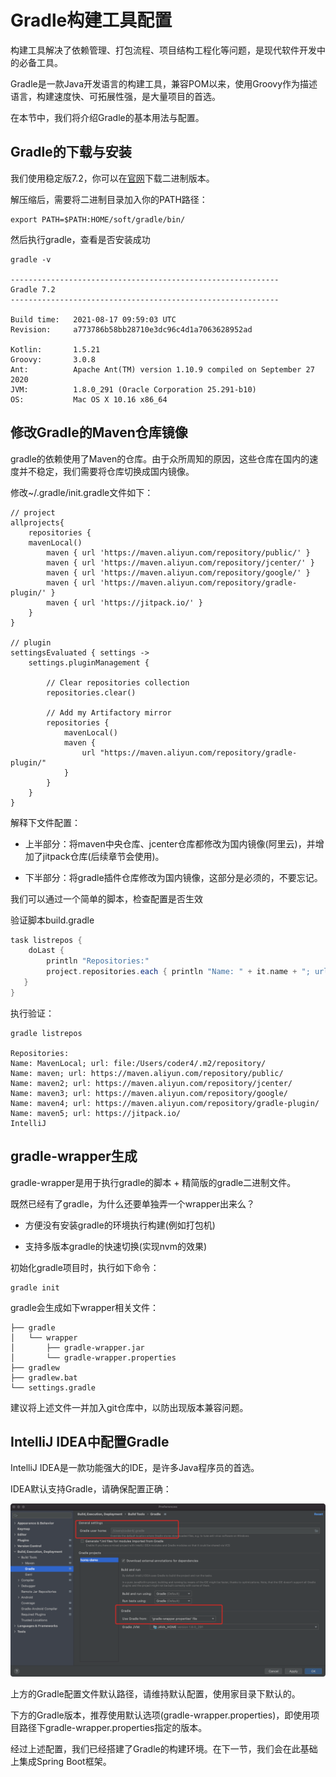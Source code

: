 # Gradle构建工具配置

构建工具解决了依赖管理、打包流程、项目结构工程化等问题，是现代软件开发中的必备工具。

Gradle是一款Java开发语言的构建工具，兼容POM以来，使用Groovy作为描述语言，构建速度快、可拓展性强，是大量项目的首选。

在本节中，我们将介绍Gradle的基本用法与配置。

## Gradle的下载与安装

我们使用稳定版7.2，你可以在[官网](https://gradle.org/releases/)下载二进制版本。

解压缩后，需要将二进制目录加入你的PATH路径：

```shell
export PATH=$PATH:HOME/soft/gradle/bin/
```

然后执行gradle，查看是否安装成功

```shell
gradle -v

------------------------------------------------------------
Gradle 7.2
------------------------------------------------------------

Build time:   2021-08-17 09:59:03 UTC
Revision:     a773786b58bb28710e3dc96c4d1a7063628952ad

Kotlin:       1.5.21
Groovy:       3.0.8
Ant:          Apache Ant(TM) version 1.10.9 compiled on September 27 2020
JVM:          1.8.0_291 (Oracle Corporation 25.291-b10)
OS:           Mac OS X 10.16 x86_64
```

## 修改Gradle的Maven仓库镜像

gradle的依赖使用了Maven的仓库。由于众所周知的原因，这些仓库在国内的速度并不稳定，我们需要将仓库切换成国内镜像。

修改~/.gradle/init.gradle文件如下：

```
// project
allprojects{
    repositories {
	mavenLocal()
        maven { url 'https://maven.aliyun.com/repository/public/' }
        maven { url 'https://maven.aliyun.com/repository/jcenter/' }
        maven { url 'https://maven.aliyun.com/repository/google/' }
        maven { url 'https://maven.aliyun.com/repository/gradle-plugin/' }
        maven { url 'https://jitpack.io/' }
    }
}

// plugin
settingsEvaluated { settings ->
    settings.pluginManagement {

        // Clear repositories collection
        repositories.clear()

        // Add my Artifactory mirror
        repositories {
	        mavenLocal()
            maven {
                url "https://maven.aliyun.com/repository/gradle-plugin/"
            }
        }
    }
}
```

解释下文件配置：

- 上半部分：将maven中央仓库、jcenter仓库都修改为国内镜像(阿里云)，并增加了jitpack仓库(后续章节会使用)。

- 下半部分：将gradle插件仓库修改为国内镜像，这部分是必须的，不要忘记。

我们可以通过一个简单的脚本，检查配置是否生效

验证脚本build.gradle

```groovy
task listrepos {
    doLast {
        println "Repositories:"
        project.repositories.each { println "Name: " + it.name + "; url: " + it.url }
   }
}
```

执行验证：

```
gradle listrepos

Repositories:
Name: MavenLocal; url: file:/Users/coder4/.m2/repository/
Name: maven; url: https://maven.aliyun.com/repository/public/
Name: maven2; url: https://maven.aliyun.com/repository/jcenter/
Name: maven3; url: https://maven.aliyun.com/repository/google/
Name: maven4; url: https://maven.aliyun.com/repository/gradle-plugin/
Name: maven5; url: https://jitpack.io/
IntelliJ
```

## gradle-wrapper生成

gradle-wrapper是用于执行gradle的脚本 + 精简版的gradle二进制文件。

既然已经有了gradle，为什么还要单独弄一个wrapper出来么？

- 方便没有安装gradle的环境执行构建(例如打包机)

- 支持多版本gradle的快速切换(实现nvm的效果)

初始化gradle项目时，执行如下命令：

```shell
gradle init
```

gradle会生成如下wrapper相关文件：

```shell
├── gradle
│   └── wrapper
│       ├── gradle-wrapper.jar
│       └── gradle-wrapper.properties
├── gradlew
├── gradlew.bat
└── settings.gradle
```

建议将上述文件一并加入git仓库中，以防出现版本兼容问题。

## IntelliJ IDEA中配置Gradle

IntelliJ IDEA是一款功能强大的IDE，是许多Java程序员的首选。

IDEA默认支持Gradle，请确保配置正确：

![  ](./gradle-idea.png)

上方的Gradle配置文件默认路径，请维持默认配置，使用家目录下默认的。

下方的Gradle版本，推荐使用默认选项(gradle-wrapper.properties)，即使用项目路径下gradle-wrapper.properties指定的版本。



经过上述配置，我们已经搭建了Gradle的构建环境。在下一节，我们会在此基础上集成Spring Boot框架。
